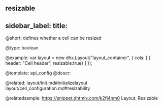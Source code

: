 resizable
---
sidebar_label: 
title: 
---          

@short: 
defines whether a cell can be resized




@type: boolean

@example: 
var layout = new dhx.Layout("layout_container", {
    cols: [
      { header: "Cell header", resizable:true}
    ]
});


@template:	api_config
@descr: 

@related: layout/init.md#initializelayout
layout/cell_configuration.md#resizability

@relatedsample: https://snippet.dhtmlx.com/k2fj4nm0	Layout. Resizable